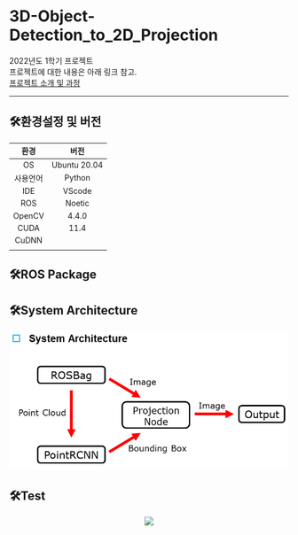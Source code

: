 # 3D-Object-Detection_to_2D_Projection
2022년도 1학기 프로젝트  
프로젝트에 대한 내용은 아래 링크 참고.  
[프로젝트 소개 및 과정]()

---

## 🛠️환경설정 및 버전  
|환경|버전|
|:--:|:--:|
|OS|Ubuntu 20.04|
|사용언어|Python|
|IDE|VScode|
|ROS|Noetic|
|OpenCV|4.4.0|
|CUDA|11.4|
|CuDNN||
|||  

## 🛠️ROS Package  


## 🛠️System Architecture  
<p align="center"><img src="img/System_Architecture.png" width="800px"></p>  

## 🛠️Test  
<p align="center"><img src="img/Test.gif" width="800px"></p>  
